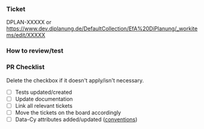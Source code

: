 ### Ticket
DPLAN-XXXXX
or
https://www.dev.diplanung.de/DefaultCollection/EfA%20DiPlanung/_workitems/edit/XXXXX


<!-- Description: Clearly and concisely describe the intention of your PR including the problem you're solving 
and the reasoning behind the solution. -->

### How to review/test
<!-- If there is a recommended way to review and/or test this PR, please describe it here.-->

<!-- 
### Linked PRs (optional)
List other PRs that are somehow connected to this and explain the connection.

- Other PR1 #{PR-number1}
- Other PR2 #{PR-number2}
-->

<!--
### Tasks (optional)
A list of all related tasks that need to be done before this can be merged.

- [x] Task1
- [ ] Task2
-->

### PR Checklist
<!-- Reminders for handling PRs -->

Delete the checkbox if it doesn't apply/isn't necessary.

- [ ] Tests updated/created
- [ ] Update documentation
- [ ] Link all relevant tickets
- [ ] Move the tickets on the board accordingly
- [ ] Data-Cy attributes added/updated ([conventions](https://dplan-documentation.demos-europe.eu/development/guidelines-conventions/coding-styleguides/twig_html.html#guideline-for-naming-cypress-hooks))

